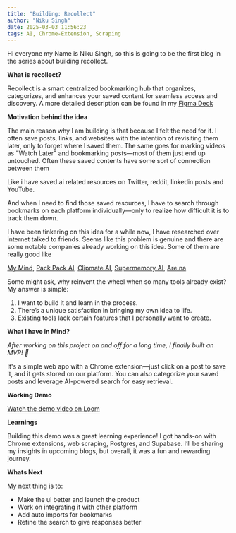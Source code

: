 ```yaml
---
title: "Building: Recollect"
author: "Niku Singh"
date: 2025-03-03 11:56:23
tags: AI, Chrome-Extension, Scraping
---
```


Hi everyone my Name is Niku Singh, so this is going to be the first blog in the series about building recollect.

**What is recollect?**

Recollect is a smart centralized bookmarking hub that organizes, categorizes, and enhances your saved content for seamless access and discovery. A more detailed description can be found in my [Figma Deck](https://www.figma.com/slides/E3n9v2zEsnnGMUdMZvIL5K/Recollect-Template-1?node-id=11-111&t=b4U4Uyw5HfqooxxQ-1)

**Motivation behind the idea**

The main reason why I am building is that because I felt the need for it.
I often save posts, links, and websites with the intention of revisiting them later, only to forget where I saved them. The same goes for marking videos as "Watch Later" and bookmarking posts—most of them just end up untouched.
Often these saved contents have some sort of connection between them

Like i have saved ai related resources on Twitter, reddit, linkedin posts and YouTube.

And when I need to find those saved resources, I have to search through bookmarks on each platform individually—only to realize how difficult it is to track them down.

I have been tinkering on this idea for a while now, I have researched over internet talked to friends.
Seems like this problem is genuine and there are some notable companies already working on this idea.
Some of them are really good like

[My Mind](https://mymind.com/), [Pack Pack AI](https://packpack.ai/), [Clipmate AI](https://clipmate.ai/), [Supermemory AI](https://supermemory.ai/), [Are.na](https://are.na/)

Some might ask, why reinvent the wheel when so many tools already exist? My answer is simple:

1. I want to build it and learn in the process.
2. There’s a unique satisfaction in bringing my own idea to life.
3. Existing tools lack certain features that I personally want to create.

**What I have in Mind?**

_After working on this project on and off for a long time, I finally built an MVP! 🎉_

It's a simple web app with a Chrome extension—just click on a post to save it, and it gets stored on our platform. You can also categorize your saved posts and leverage AI-powered search for easy retrieval.

**Working Demo**

[Watch the demo video on Loom](https://www.loom.com/embed/e03d17fe58f843af9fbb77395a2490c1?sid=0547f189-3f7e-4534-aaa7-5fa8ab8fa84e)

**Learnings**

Building this demo was a great learning experience! I got hands-on with Chrome extensions, web scraping, Postgres, and Supabase. I’ll be sharing my insights in upcoming blogs, but overall, it was a fun and rewarding journey.

**Whats Next**

My next thing is to:

- Make the ui better and launch the product
- Work on integrating it with other platform
- Add auto imports for bookmarks
- Refine the search to give responses better
